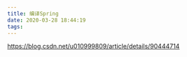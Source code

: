 ```yaml
---
title: 编译Spring
date: 2020-03-28 18:44:19
tags:
---
```


https://blog.csdn.net/u010999809/article/details/90444714